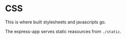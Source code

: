 # CSS

This is where built stylesheets and javascripts go.

The express-app serves static reasources from `./static`.

